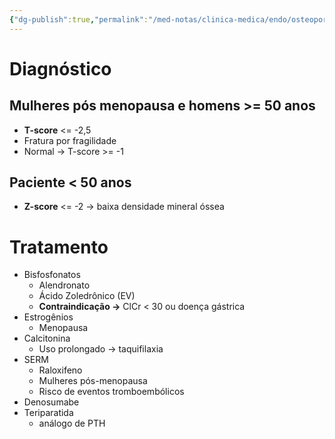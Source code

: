 ```yaml
---
{"dg-publish":true,"permalink":"/med-notas/clinica-medica/endo/osteoporose/"}
---
```


# Diagnóstico
## Mulheres pós menopausa e homens >= 50 anos 
- **T-score** <= -2,5
- Fratura por fragilidade
- Normal -> T-score >= -1

## Paciente < 50 anos
- **Z-score** <= -2 -> baixa densidade mineral óssea

# Tratamento
- Bisfosfonatos
	- Alendronato
	- Ácido Zoledrônico (EV)
	- **Contraindicação ->** ClCr < 30 ou doença gástrica
- Estrogênios 
	- Menopausa
- Calcitonina
	- Uso prolongado -> taquifilaxia
- SERM
	- Raloxifeno
	- Mulheres pós-menopausa
	- Risco de eventos tromboembólicos
- Denosumabe
- Teriparatida
	- análogo de PTH